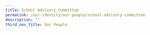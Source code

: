 ```yaml
---
title: School Advisory Committee
permalink: /our-identity/our-people/school-advisory-committee
description: ""
third_nav_title: Our People
---
```

